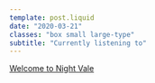 ```yaml
---
template: post.liquid
date: "2020-03-21"
classes: "box small large-type"
subtitle: "Currently listening to"
---
```


[Welcome to Night Vale](https://open.spotify.com/show/0s6Wc5qf8SIvCtKZNC6N7s?si=HeI5NSQVTlK4n894MDCY3w)